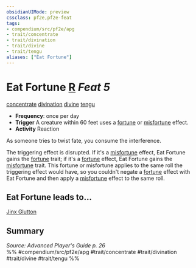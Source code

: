 ```yaml
---
obsidianUIMode: preview
cssclass: pf2e,pf2e-feat
tags:
- compendium/src/pf2e/apg
- trait/concentrate
- trait/divination
- trait/divine
- trait/tengu
aliases: ["Eat Fortune"]
---
```

# Eat Fortune  [R](rules/core-rulebook/chapter-9-playing-the-game.md#Actions "Reaction") *Feat 5*  
[concentrate](rules/traits/concentrate.md "Concentrate Action & Ability Trait")  [divination](rules/traits/divination.md "Divination School Trait")  [divine](rules/traits/divine.md "Divine Tradition Trait")  [tengu](rules/traits/tengu-b1.md "Tengu Ancestry & Heritage Trait")  

- **Frequency**: once per day
- **Trigger** A creature within 60 feet uses a [fortune](rules/traits/fortune.md "Fortune Effect Trait") or [misfortune](rules/traits/misfortune.md "Misfortune Effect Trait") effect.
- **Activity** Reaction

As someone tries to twist fate, you consume the interference.

The triggering effect is disrupted. If it's a [misfortune](rules/traits/misfortune.md "Misfortune Effect Trait") effect, Eat Fortune gains the [fortune](rules/traits/fortune.md "Fortune Effect Trait") trait; if it's a [fortune](rules/traits/fortune.md "Fortune Effect Trait") effect, Eat Fortune gains the [misfortune](rules/traits/misfortune.md "Misfortune Effect Trait") trait. This fortune or misfortune applies to the same roll the triggering effect would have, so you couldn't negate a [fortune](rules/traits/fortune.md "Fortune Effect Trait") effect with Eat Fortune and then apply a [misfortune](rules/traits/misfortune.md "Misfortune Effect Trait") effect to the same roll.

## Eat Fortune leads to...

[Jinx Glutton](compendium/feats/jinx-glutton-loag.md)

## Summary

*Source: Advanced Player's Guide p. 26*  
%% #compendium/src/pf2e/apg #trait/concentrate #trait/divination #trait/divine #trait/tengu %%